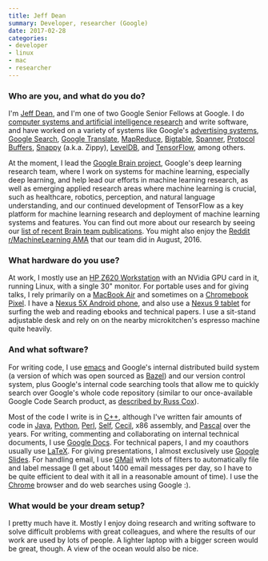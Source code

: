```yaml
---
title: Jeff Dean
summary: Developer, researcher (Google)
date: 2017-02-28
categories:
- developer
- linux
- mac
- researcher
---
```


### Who are you, and what do you do?

I'm [Jeff Dean](http://research.google.com/people/jeff/ "Jeff's Google page."), and I'm one of two Google Senior Fellows at Google. I do [computer systems and artificial intelligence research](https://scholar.google.com/citations?user=NMS69lQAAAAJ "Jeff's whitepapers on computing and AI.") and write software, and have worked on a variety of systems like Google's [advertising systems][adwords], [Google Search][google-search], [Google Translate][google-translate], [MapReduce][], [Bigtable][], [Spanner][], [Protocol Buffers][protocol-buffers], [Snappy][] (a.k.a. Zippy), [LevelDB][], and [TensorFlow][], among others.

At the moment, I lead the [Google Brain project](https://research.google.com/teams/brain/ "Google's machine learning reearch team."), Google's deep learning research team, where I work on systems for machine learning, especially deep learning, and help lead our efforts in machine learning research, as well as emerging applied research areas where machine learning is crucial, such as healthcare, robotics, perception, and natural language understanding, and our continued development of TensorFlow as a key platform for machine learning research and deployment of machine learning systems and features. You can find out more about our research by seeing our [list of recent Brain team publications](https://research.google.com/pubs/BrainTeam.html "A list of publications by the Google Brain team."). You might also enjoy the [Reddit r/MachineLearning AMA](https://www.reddit.com/r/MachineLearning/comments/4w6tsv/ama_we_are_the_google_brain_team_wed_love_to/ "A Reddit AMA with the Google Brain team.") that our team did in August, 2016.

### What hardware do you use?

At work, I mostly use an [HP Z620 Workstation][z620-workstation] with an NVidia GPU card in it, running Linux, with a single 30" monitor. For portable uses and for giving talks, I rely primarily on a [MacBook Air][macbook-air] and sometimes on a [Chromebook Pixel][chromebook-pixel]. I have a [Nexus 5X Android phone][nexus-5x], and also use a [Nexus 9 tablet][nexus-9] for surfing the web and reading ebooks and technical papers. I use a sit-stand adjustable desk and rely on on the nearby microkitchen's espresso machine quite heavily.

### And what software?

For writing code, I use [emacs][] and Google's internal distributed build system (a version of which was open sourced as [Bazel][]) and our version control system, plus Google's internal code searching tools that allow me to quickly search over Google's whole code repository (similar to our once-available Google Code Search product, as [described by Russ Cox](https://swtch.com/~rsc/regexp/regexp4.html "Ross' post about Google Code Search.")).

Most of the code I write is in [C++][c-plusplus], although I've written fair amounts of code in [Java][], [Python][], [Perl][], [Self][], [Cecil][], x86 assembly, and [Pascal][] over the years. For writing, commenting and collaborating on internal technical documents, I use [Google Docs][google-docs]. For technical papers, I and my coauthors usually use [LaTeX][]. For giving presentations, I almost exclusively use [Google Slides][google-slides]. For handling email, I use [GMail][] with lots of filters to automatically file and label message (I get about 1400 email messages per day, so I have to be quite efficient to deal with it all in a reasonable amount of time). I use the [Chrome][] browser and do web searches using Google :).

### What would be your dream setup?

I pretty much have it. Mostly I enjoy doing research and writing software to solve difficult problems with great colleagues, and where the results of our work are used by lots of people. A lighter laptop with a bigger screen would be great, though. A view of the ocean would also be nice.

[adwords]: https://ads.google.com/home/ "Google's advertising platform."
[bazel]: https://bazel.build/ "A build tool."
[bigtable]: http://web.archive.org/web/20191008082528/https://ai.google/research/pubs/pub27898 "A distributed storage system."
[c-plusplus]: https://en.wikipedia.org/wiki/C%2B%2B "A compiled programming language."
[cecil]: https://en.wikipedia.org/wiki/Cecil_(programming_language) "An object-oriented programming language."
[chrome]: https://www.google.com/intl/en/chrome/ "A WebKit-based browser, where each tab runs in its own thread."
[chromebook-pixel]: https://www.google.com/intl/en-US/chromebook/ "A PC laptop with a Retina display."
[emacs]: http://www.gnu.org/software/emacs/ "A free open-source text editor."
[gmail]: https://en.wikipedia.org/wiki/Gmail "Web-based email."
[google-docs]: https://en.wikipedia.org/wiki/Google_Docs "A web-based office suite."
[google-search]: https://www.google.com/ "A search engine."
[google-slides]: https://www.google.com/slides/about/ "Web-based presentation software."
[google-translate]: https://translate.google.com/ "A tool for translating words and websites."
[java]: http://web.archive.org/web/20221226094350/https://www.java.com/en/ "A cross-platform compiled programming language."
[latex]: https://www.latex-project.org/ "Typesetting software."
[leveldb]: https://github.com/google/leveldb "A speedy key-value storage system."
[macbook-air]: https://www.apple.com/macbook-air/ "A very thin laptop."
[mapreduce]: http://web.archive.org/web/20191019030101/https://ai.google/research/pubs/pub62 "A processing model for data."
[nexus-5x]: http://web.archive.org/web/20210415003459/https://store.google.com/ "A 5.2 inch Android smartphone."
[nexus-9]: http://web.archive.org/web/20160728030510/http://www.google.com:80/nexus/9/ "An 8.9 inch Android tablet."
[pascal]: https://en.wikipedia.org/wiki/Pascal_%28programming_language%29 "A programming language."
[perl]: https://www.perl.org/ "An interpreted scripting language."
[protocol-buffers]: https://github.com/protocolbuffers/protobuf "A serialised structured data format."
[python]: https://www.python.org/ "An interpreted scripting language."
[self]: https://en.wikipedia.org/wiki/Self_(programming_language) "An object-oriented programming language."
[snappy]: https://github.com/google/snappy "A compression library."
[spanner]: http://web.archive.org/web/20190721201730/https://ai.google/research/pubs/pub39966 "A distributed database."
[tensorflow]: https://www.tensorflow.org/ "An open souce machine learning library."
[z620-workstation]: https://www.hp.com/us-en/campaigns/workstations/z620.html "A PC tower computer."
